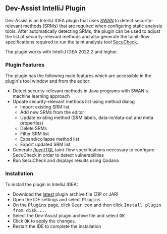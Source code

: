 ## Dev-Assist IntelliJ Plugin

Dev-Assist is an IntelliJ IDEA plugin that uses [SWAN](https://github.com/secure-software-engineering/swan) to detect security-relevant methods (SRMs) that are required when configuring static analysis tools. After automatically detecting SRMs, the plugin can be used to adjust the list of security-relevant methods and also generate the tainit-flow specifications required to run the taint analysis tool [SecuCheck](https://github.com/secure-software-engineering/secucheck/).

The plugin works with IntelliJ IDEA 2022.2 and higher. 

### Plugin Features
The plugin has the following main features which are accessible in the plugin's tool window and from the editor:

- Detect security-relevant methods in Java programs with SWAN's machine learning approach
- Update security-relevant methods list using method dialog
  - Import existing SRM list
  - Add new SRMs from the editor
  - Update existing method (SRM labels, data-in/data-out and meta properties)
  - Delete SRMs
  - Filter SRM list
  - Expand/collapse method list
  - Export updated SRM list
- Generate [*fluent*TQL](https://github.com/secure-software-engineering/secucheck/tree/master) taint-flow specifications necessary to configure SecuCheck in order to detect vulnerabilities
- Run SecuCheck and displays results using Qodana 

### Installation

To install the plugin in IntelliJ IDEA:
- Download the [latest](https://github.com/secure-software-engineering/swan/releases) plugin archive file (ZIP or JAR) 
- Open the IDE settings and select <kbd>Plugins</kbd>
- On the <kbd>Plugins</kbd> page, click <kbd>Gear</kbd> icon and then click <kbd>Install plugin from disk...</kbd>.
- Select the Dev-Assist plugin archive file and select <kbd>OK</kbd>
- Click <kbd>OK</kbd> to apply the changes.
- Restart the IDE to complete the installation



